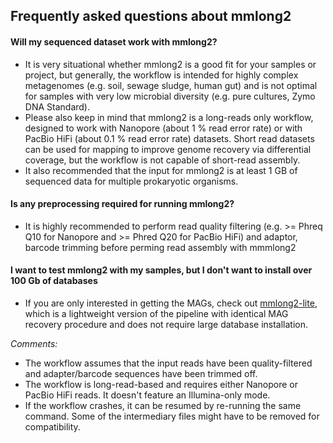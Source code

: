 ## Frequently asked questions about mmlong2

#### Will my sequenced dataset work with mmlong2?
* It is very situational whether mmlong2 is a good fit for your samples or project, but generally, the workflow is intended for highly complex metagenomes (e.g. soil, sewage sludge, human gut) and is not optimal for samples with very low microbial diversity (e.g. pure cultures, Zymo DNA Standard).
* Please also keep in mind that mmlong2 is a long-reads only workflow, designed to work with Nanopore (about 1 % read error rate) or with PacBio HiFi (about 0.1 % read error rate) datasets. Short read datasets can be used for mapping to improve genome recovery via differential coverage, but the workflow is not capable of short-read assembly.
* It also recommended that the input for mmlong2 is at least 1 GB of sequenced data for multiple prokaryotic organisms.

#### Is any preprocessing required for running mmlong2?
* It is highly recommended to perform read quality filtering (e.g. >= Phreq Q10 for Nanopore and >= Phred Q20 for PacBio HiFi) and adaptor, barcode trimming before perming read assembly with mmmlong2

#### I want to test mmlong2 with my samples, but I don't want to install over 100 Gb of databases
* If you are only interested in getting the MAGs, check out [mmlong2-lite](https://github.com/Serka-M/mmlong2-lite), which is a lightweight version of the pipeline with identical MAG recovery procedure and does not require large database installation.

*Comments:*
* The workflow assumes that the input reads have been quality-filtered and adapter/barcode sequences have been trimmed off.
* The workflow is long-read-based and requires either Nanopore or PacBio HiFi reads. It doesn't feature an Illumina-only mode.
* If the workflow crashes, it can be resumed by re-running the same command. Some of the intermediary files might have to be removed for compatibility.

[//]: # (Written by Mantas Sereika)
